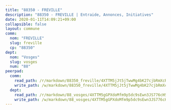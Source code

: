 ```yaml
---
title: "88350 - FREVILLE"
description: "88350 - FREVILLE | Entraide, Annonces, Initiatives"
date: 2020-01-11T14:09:21+09:00
collapsible: false
layout: commune
comm:
  nom: "FREVILLE"
  slug: freville
  cp: "88350"
dept:
  nom: "Vosges"
  slug: vosges
  num: "88"
peerpad:
  comm:
    read_path: /r/markdown/88350_freville/4XTTM5jJt5jTwwMg4bK27cjbRmXcRKEFUV5Zpv4mT4mA2spho
    write_path: /w/markdown/88350_freville/4XTTM5jJt5jTwwMg4bK27cjbRmXcRKEFUV5Zpv4mT4mA2spho-K3TgUiwp1HM3qHscsJsqeiRp5T6e6hRhWJkpx5Cs97tbTPS3XySM94U3mEATYWu5sZ3ZLNMW6BkaVBQKC2gKhhK7UA4boeg3fhEeaDg3v6a5DD87aWUG5deR1hg6WXhbYT89Lgss
  dept:
    read_path: /r/markdown/88_vosges/4XTTM5gGPXdoMfm9p5dc9sEwn3JS776cHSw64JYpD4AKnKgyh
    write_path: /w/markdown/88_vosges/4XTTM5gGPXdoMfm9p5dc9sEwn3JS776cHSw64JYpD4AKnKgyh-K3TgUjEFywcTUHQwfrd2vcZqhoXLakdoQGFv4iriv1FKkvQkBsudnBxafkQDfPcxTDRHN5T6bYyganuvcakuKenYoB5mPLKqUBjNMwpn75GQVixUmzXGkneDufRSqDthC8iyXi1Z
---
```



